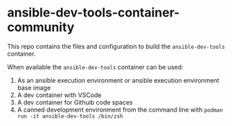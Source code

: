 # ansible-dev-tools-container-community

This repo contains the files and configuration to build the `ansible-dev-tools` container.

When available the `ansible-dev-tools` container can be used:

1) As an ansible execution environment or ansible execution environment base image
2) A dev container with VSCode
3) A dev container for Githuib code spaces
4) A canned development environment from the command line with `podman run -it ansible-dev-tools /bin/zsh`

